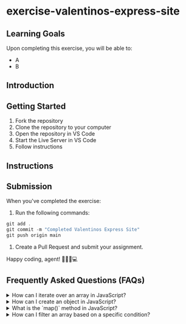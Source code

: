 # exercise-valentinos-express-site

## Learning Goals

Upon completing this exercise, you will be able to:

- A
- B

## Introduction



## Getting Started

1. Fork the repository
2. Clone the repository to your computer
3. Open the repository in VS Code
4. Start the Live Server in VS Code
5. Follow instructions

## **Instructions**


## **Submission**

When you've completed the exercise:

1. Run the following commands:

```jsx
git add .
git commit -m "Completed Valentinos Express Site"
git push origin main
```

1. Create a Pull Request and submit your assignment.

Happy coding, agent! 🕵🏻‍♀️💻

## Frequently Asked Questions (FAQs)

<details>
  <summary>How can I iterate over an array in JavaScript?</summary>
 
You can use a `for` loop or the `forEach()` method to iterate over an array in JavaScript. The `for` loop allows you to specify the starting point, condition, and increment/decrement, while the `forEach()` method executes a provided function once for each array element.
    
    ```jsx
    // for loop
    const numbers = [1, 2, 3, 4, 5];
    for (let i = 0; i < numbers.length; i++) {
      console.log(numbers[i]);
    }
    
    // forEach method
    const numbers = [1, 2, 3, 4, 5];
    numbers.forEach(function(number) {
      console.log(number);
    });
    ``` 
 
</details>

<details>
  <summary>How can I create an object in JavaScript?</summary>
 
You can create an object in JavaScript using the object literal notation. Object literal notation is the most common way, where you define an object using curly braces `{}` and specify its properties and values using key-value pairs.
    
    ```jsx
    // Creating an object using object literal notation
    const person = {
      name: "John",
      age: 30,
      city: "New York"
    };
    ```

 
</details>

<details>
  <summary>What is the `map()` method in JavaScript?</summary>
 
The `map()` method creates a new array by calling a provided function on every element in the original array. It transforms each element based on the logic defined in the provided function and returns a new array with the transformed elements.
    
    ```jsx
    const numbers = [1, 2, 3, 4, 5];
    const doubledNumbers = numbers.map(function(number) {
      return number * 2;
    });
    console.log(doubledNumbers); // Output: [2, 4, 6, 8, 10]
    ```
 
</details>

<details>
  <summary>How can I filter an array based on a specific condition?</summary>

You can use the `filter()` method to create a new array with all elements that pass a specific condition. The `filter()` method takes a callback function as an argument, which is executed for each element in the array. The elements for which the callback function returns true are included in the new array.
    
    ```jsx
    const numbers = [1, 2, 3, 4, 5];
    const evenNumbers = numbers.filter(function(number) {
      return number % 2 === 0;
    });
